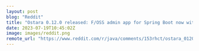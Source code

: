 ```yaml
---
layout: post
blog: "Reddit"
title: "Ostara 0.12.0 released: F/OSS admin app for Spring Boot now with Service Discovery support!"
date: 2023-07-19T10:45:02Z
image: images/reddit.png
remote_url: "https://www.reddit.com/r/java/comments/153rhct/ostara_0120_released_foss_admin_app_for_spring/"
---
```

